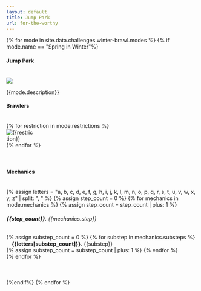 ```yaml
---
layout: default
title: Jump Park
url: for-the-worthy
---
```


{% for mode in site.data.challenges.winter-brawl.modes %}
{% if mode.name == "Spring in Winter"%}
<div class="{{mode.background}}">
    <div class="row">
        <div class="col s12 center-align bg-dark-gray">
            <h4 class="logo-text">Jump Park</h4>
            <br>
        </div>
    </div>
    <div class="row {{mode.background}} padding-bottom-small center-align">
        <div class="col s12 m5 offset-m1 l4 offset-l2">
            <img class="responsive-img small-img" src="/assets/img/maps/{{mode.map}}">
        </div>
        <div class="col s12 m5 l4 left-align">
            <p class="flow-text">{{mode.description}}</p>
        </div>
    </div>
</div>
<div class="container"> 
    <div class="row">
        <div class="col s12 m12 l12">
            <div class="col s12 m8 offset-m2 l10 offset-l1 center-align">
                <h4 class="logo-text">Brawlers</h4><br>
                {% for restriction in mode.restrictions %}
                <div class="col s4 m3 l2">
                    <img class="responsive-img" style="max-width:70px" src="/assets/img/restrictions/{{restriction}}.png" alt="{{restriction}}">
                </div>
                {% endfor %}
            </div>
        </div>
        <div class="col s12 m8 offset-m2 l10 offset-l1">   
            <br> 
            <div class="divider thin-gray-shadow full-width"></div>
            <br>
            <h4 class="center-align logo-text">Mechanics</h4><br>
            {% assign letters = "a, b, c, d, e, f, g, h, i, j, k, l, m, n, o, p, q, r, s, t, u, v, w, x, y, z" | split: ", " %}
            {% assign step_count = 0 %}
            {% for mechanics in mode.mechanics %}
                {% assign step_count = step_count | plus: 1 %}
                <h6><b>{{step_count}}</b>. {{mechanics.step}}</h6>
                {% assign substep_count = 0 %}
                {% for substep in mechanics.substeps %}
                &ensp;&ensp;<h7><b>{{letters[substep_count]}}</b>. {{substep}}</h7><br>
                {% assign substep_count = substep_count | plus: 1 %}
                {% endfor %}
                <br>
            {% endfor %}
        </div>
    </div>
    <br><br><br>
</div>
{%endif%}
{% endfor %}